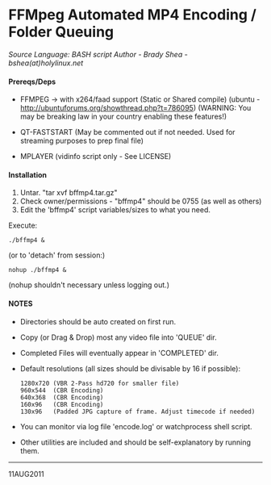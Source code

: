 # FFMpeg Automated MP4 Encoding / Folder Queuing  #

*Source Language: BASH script*
*Author - Brady Shea - bshea(at)holylinux.net*

#### Prereqs/Deps ####

* FFMPEG -> with x264/faad support (Static or Shared compile)
         (ubuntu - http://ubuntuforums.org/showthread.php?t=786095)
         (WARNING:
          You may be breaking law in your country enabling these features!)

* QT-FASTSTART (May be commented out if not needed.
                 Used for streaming purposes to prep final file)

* MPLAYER (vidinfo script only - See LICENSE)

#### Installation ####

1. Untar. "tar xvf bffmp4.tar.gz"
2. Check owner/permissions - "bffmp4" should be 0755 (as well as others)
3. Edit the 'bffmp4' script variables/sizes to what you need.

Execute:

    ./bffmp4 &

(or to 'detach' from session:)

    nohup ./bffmp4 &

  (nohup shouldn't necessary unless logging out.)

#### NOTES ####

* Directories should be auto created on first run.
* Copy (or Drag & Drop) most any video file into 'QUEUE' dir.
* Completed Files will eventually appear in 'COMPLETED' dir.
* Default resolutions (all sizes should be divisable by 16 if possible):

      1280x720 (VBR 2-Pass hd720 for smaller file)  
      960x544  (CBR Encoding)  
      640x368  (CBR Encoding)  
      160x96   (CBR Encoding)  
      130x96   (Padded JPG capture of frame. Adjust timecode if needed)  

* You can monitor via log file 'encode.log' or watchprocess shell script.
* Other utilities are included and should be self-explanatory by running them.

------------------------------------------------------------------------------
11AUG2011

